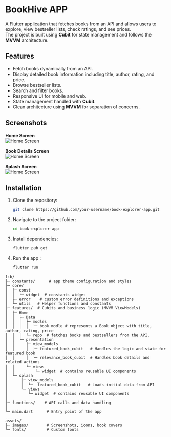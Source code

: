 # BookHive APP

A Flutter application that fetches books from an API and allows users to explore, view bestseller lists, check ratings, and see prices.  
The project is built using **Cubit** for state management and follows the **MVVM** architecture.

## Features

- Fetch books dynamically from an API.
- Display detailed book information including title, author, rating, and price.
- Browse bestseller lists.
- Search and filter books.
- Responsive UI for mobile and web.
- State management handled with **Cubit**.
- Clean architecture using **MVVM** for separation of concerns.

## Screenshots


**Home Screen**  
![Home Screen](assets/images/Screenshot_1748623518.png)

**Book Details Screen**  
![Home Screen](assets/images/Screenshot_1748623655.png)

**Splash Screen**  
![Home Screen](assets/images/Screenshot_1748623254.png)

## Installation

1. Clone the repository:  
   ```bash
   git clone https://github.com/your-username/book-explorer-app.git
   
2. Navigate to the project folder:  
   ```bash
   cd book-explorer-app
   
3. Install dependencies:  
   ```bash
   flutter pub get
   
4. Run the app :  
   ```bash
   flutter run


```text
lib/
├─ constants/      # app theme configuration and styles
├─ core/
│  ├─ const
│  │  └─ widget  # constants widget 
│  ├─ error    # custom error definitions and exceptions
│  └─ utils   # Helper functions and constants
├─ features/  # Cubits and business logic (MVVM ViewModels)
│  ├─ Home
│  │  ├─ Data
│  │  │  ├─ modles
│  │  │  │  └─ book modle # represents a Book object with title, author, rating, price
│  │  │  └─ repo  # fetches books and bestsellers from the API.
│  │  └─ presentation
│  │     ├─ view_models
│  │     │  ├─ featured_book_cubit   # Handles the logic and state for featured book
│  │     │  └─ relevance_book_cubit  # Handles book details and related actions
│  │     └─ views
│  │         └─ widget  # contains reusable UI components
│  └─ splash
│      ├─ view_models
│      │  └─  featured_book_cubit   # Loads initial data from API
│      └─ views
│         └─ widget  # contains reusable UI components
│  
├─ functions/    # API calls and data handling
│
└─ main.dart      # Entry point of the app

assets/
├─ images/        # Screenshots, icons, book covers
└─ fonts/         # Custom fonts
       

